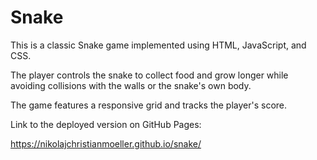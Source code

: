 # Snake

This is a classic Snake game implemented using HTML, JavaScript, and CSS.

The player controls the snake to collect food and grow longer while avoiding collisions with the walls or the snake's own body.

The game features a responsive grid and tracks the player's score.

Link to the deployed version on GitHub Pages:

https://nikolajchristianmoeller.github.io/snake/

